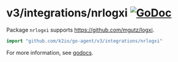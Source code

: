 # v3/integrations/nrlogxi [![GoDoc](https://godoc.org/github.com/k2io/go-agent/v3/integrations/nrlogxi?status.svg)](https://godoc.org/github.com/k2io/go-agent/v3/integrations/nrlogxi)

Package `nrlogxi` supports https://github.com/mgutz/logxi.

```go
import "github.com/k2io/go-agent/v3/integrations/nrlogxi"
```

For more information, see
[godocs](https://godoc.org/github.com/k2io/go-agent/v3/integrations/nrlogxi).
